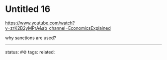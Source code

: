 # Untitled 16
https://www.youtube.com/watch?v=zrK2B2yMPrA&ab_channel=EconomicsExplained

why sanctions are used?



---
status: #⚙️ 
tags: 
related: 